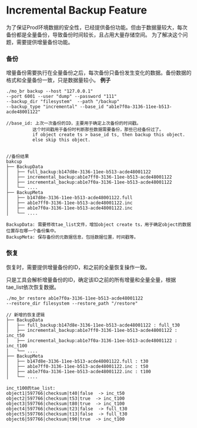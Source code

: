# Incremental Backup Feature

为了保证Prod环境数据的安全性，已经提供备份功能。但由于数据量较大，每次备份都是全量备份，导致备份时间较长，且占用大量存储空间。
为了解决这个问题，需要提供增量备份功能。

### 备份

增量备份需要执行在全量备份之后，每次备份只备份发生变化的数据。备份数据的格式和全量备份一致，只是数据量较小。
**例子**

```shell
./mo_br backup --host "127.0.0.1" 
--port 6001 --user "dump" --password "111" 
--backup_dir "filesystem"  --path "/backup"
--backup_type "incremental" --base_id "ab1e7f0a-3136-11ee-b513-acde48001122"

//base_id: 上次一次备份的ID，主要用于确定上次备份的时间戳。
          这个时间戳用于备份时判断那些数据需要备份，那些已经备份过了。
          if object create ts > base_id ts, then backup this object.
          else skip this object.
```

```shell

//备份结果 
bakcup
├── BackupData
│   ├── full_backup:b147d8e-3136-11ee-b513-acde48001122
│   ├── incremental_backup:ab1e7ff0-3136-11ee-b513-acde48001122
│   ├── incremental_backup:ab1e7f0a-3136-11ee-b513-acde48001122
│   └── ....
├── BackupMeta
│   ├── b147d8e-3136-11ee-b513-acde48001122.full
│   ├── ab1e7ff0-3136-11ee-b513-acde48001122.inc
│   ├── ab1e7f0a-3136-11ee-b513-acde48001122.inc
│   └── ....

BackupData: 需要修改tae_list文件，增加object create ts，用于确定object的数据位置存在哪一个备份集中。
BackupMeta: 保存备份的元数据信息，包括数据位置，时间戳等。
```

### 恢复

恢复时，需要提供增量备份的ID，和之前的全量恢复操作一致。

只是工具会解析增量备份的ID，确定该ID之前的所有增量和全量全量，根据tae_list依次恢复数据。
```shell
./mo_br restore ab1e7f0a-3136-11ee-b513-acde48001122 
--restore_dir filesystem --restore_path "/restore"
```

```shell
// 新增的恢复逻辑
├── BackupData
│   ├── full_backup:b147d8e-3136-11ee-b513-acde48001122 : full_t30
│   ├── incremental_backup:ab1e7ff0-3136-11ee-b513-acde48001122 : inc_t50
│   ├── incremental_backup:ab1e7f0a-3136-11ee-b513-acde48001122 : inc_t100
│   └── ....
├── BackupMeta
│   ├── b147d8e-3136-11ee-b513-acde48001122.full : t30
│   ├── ab1e7ff0-3136-11ee-b513-acde48001122.inc : t50
│   ├── ab1e7f0a-3136-11ee-b513-acde48001122.inc : t100
│   └── ....

inc_t100的tae_list:
object1|597766|checksum|t40|false  -> inc_t50
object2|597766|checksum|t53|true  -> inc_t100
object3|597766|checksum|t80|true  -> inc_t100
object4|597766|checksum|t23|false  -> full_t30
object5|597766|checksum|t13|false  -> full_t30
object6|597766|checksum|t90|true  -> inc_t100
```